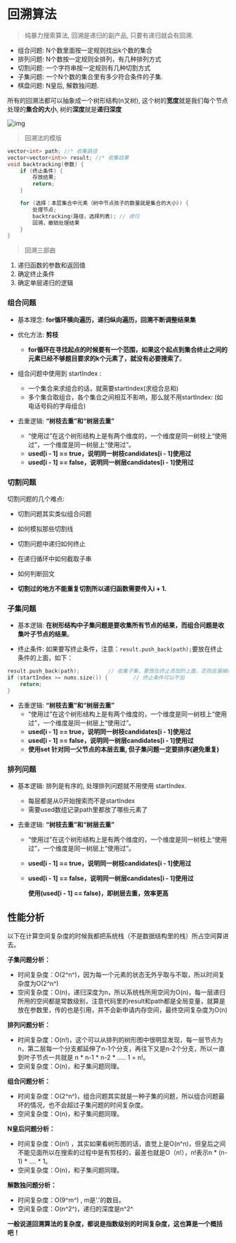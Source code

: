# 回溯算法
>纯暴力搜索算法, 回溯是递归的副产品, 只要有递归就会有回溯.
 - 组合问题: N个数里面按一定规则找出k个数的集合
 - 排列问题: N个数按一定规则全排列，有几种排列方式
 - 切割问题: 一个字符串按一定规则有几种切割方式
 - 子集问题: 一个N个数的集合里有多少符合条件的子集.
 - 棋盘问题: N皇后, 解数独问题.

所有的回溯法都可以抽象成一个树形结构(n叉树), 这个树的**宽度**就是我们每个节点处理的**集合的大小**, 树的**深度**就是**递归深度**

![img](https://code-thinking-1253855093.file.myqcloud.com/pics/20211030124742.png)



>回溯法的模版
```cpp
vector<int> path; //* 收集路径
vector<vector<int>> result; //* 收集结果
void backtracking(参数) {
    if (终止条件) {
        存放结果;
        return;
    }

    for (选择：本层集合中元素（树中节点孩子的数量就是集合的大小）) {
        处理节点;
        backtracking(路径，选择列表); // 递归
        回溯，撤销处理结果
    }
}
```

>回溯三部曲
1. 递归函数的参数和返回值
2. 确定终止条件
3. 确定单层递归的逻辑





### 组合问题

- 基本理念: **for循环横向遍历，递归纵向遍历，回溯不断调整结果集**
- 优化方法: **剪枝**
  - **for循环在寻找起点的时候要有一个范围，如果这个起点到集合终止之间的元素已经不够题目要求的k个元素了，就没有必要搜索了**。
- 组合问题中使用到 startIndex : 
  - 一个集合来求组合的话，就需要startIndex(求组合总和)
  - 多个集合取组合，各个集合之间相互不影响，那么就不用startIndex: (如电话号码的字母组合)

- 去重逻辑: **“树枝去重”和“树层去重”**
  - “使用过”在这个树形结构上是有两个维度的，一个维度是同一树枝上“使用过”，一个维度是同一树层上“使用过”。
  - **used[i - 1] == true，说明同一树枝candidates[i - 1]使用过**
  - **used[i - 1] == false，说明同一树层candidates[i - 1]使用过**



### 切割问题

切割问题的几个难点:

- 切割问题其实类似组合问题

- 如何模拟那些切割线

- 切割问题中递归如何终止

- 在递归循环中如何截取子串

- 如何判断回文

- **切割过的地方不能重复切割所以递归函数需要传入i + 1.**

  



### 子集问题

- 基本逻辑: **在树形结构中子集问题是要收集所有节点的结果，而组合问题是收集叶子节点的结果**。

- 终止条件: 如果要写终止条件，注意：`result.push_back(path);`要放在终止条件的上面，如下：

```cpp
result.push_back(path); 		// 收集子集，要放在终止添加的上面，否则会漏掉结果
if (startIndex >= nums.size()) {        // 终止条件可以不加
    return;
}
```

- 去重逻辑: **“树枝去重”和“树层去重”**
  - “使用过”在这个树形结构上是有两个维度的，一个维度是同一树枝上“使用过”，一个维度是同一树层上“使用过”。
  - **used[i - 1] == true，说明同一树枝candidates[i - 1]使用过**
  - **used[i - 1] == false，说明同一树层candidates[i - 1]使用过**
  - **使用set 针对同一父节点的本层去重, 但子集问题一定要排序(避免重复)**





### 排列问题

- 基本逻辑: 排列是有序的, 处理排列问题就不用使用 startIndex.
  - 每层都是从0开始搜索而不是startIndex
  - 需要used数组记录path里都放了哪些元素了

- 去重逻辑: **“树枝去重”和“树层去重”**

  - “使用过”在这个树形结构上是有两个维度的，一个维度是同一树枝上“使用过”，一个维度是同一树层上“使用过”。

  - **used[i - 1] == true，说明同一树枝candidates[i - 1]使用过**

  - **used[i - 1] == false，说明同一树层candidates[i - 1]使用过**

    **使用(used[i - 1] == false)，即树层去重，效率更高**



## 性能分析

以下在计算空间复杂度的时候我都把系统栈（不是数据结构里的栈）所占空间算进去。

**子集问题分析：**

- 时间复杂度：O(2^n^)，因为每一个元素的状态无外乎取与不取，所以时间复杂度为O(2^n^)
- 空间复杂度：O(n)，递归深度为n，所以系统栈所用空间为O(n)，每一层递归所用的空间都是常数级别，注意代码里的result和path都是全局变量，就算是放在参数里，传的也是引用，并不会新申请内存空间，最终空间复杂度为O(n)

**排列问题分析：**

- 时间复杂度：O(n!)，这个可以从排列的树形图中很明显发现，每一层节点为n，第二层每一个分支都延伸了n-1个分支，再往下又是n-2个分支，所以一直到叶子节点一共就是 n * n-1 * n-2 * ..... 1 = n!。
- 空间复杂度：O(n)，和子集问题同理。

**组合问题分析：**

- 时间复杂度：O(2^n^)，组合问题其实就是一种子集的问题，所以组合问题最坏的情况，也不会超过子集问题的时间复杂度。
- 空间复杂度：O(n)，和子集问题同理。

**N皇后问题分析：**

- 时间复杂度：O(n!) ，其实如果看树形图的话，直觉上是O(n^n)，但皇后之间不能见面所以在搜索的过程中是有剪枝的，最差也就是O（n!），n!表示n * (n-1) * .... * 1。
- 空间复杂度：O(n)，和子集问题同理。

**解数独问题分析：**

- 时间复杂度：O(9^m^) , m是'.'的数目。
- 空间复杂度：O(n^2^)，递归的深度是n^2^

**一般说道回溯算法的复杂度，都说是指数级别的时间复杂度，这也算是一个概括吧！**

### 
